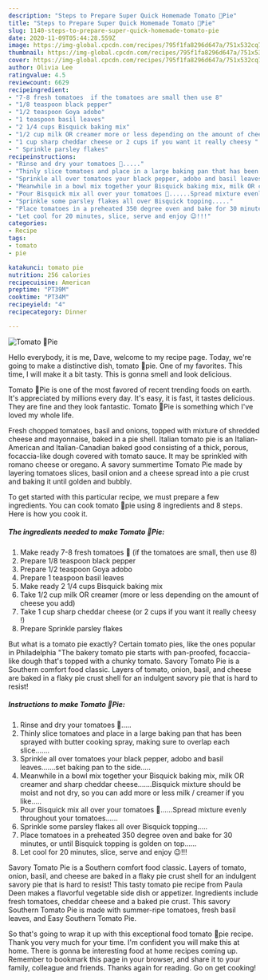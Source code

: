 ```yaml
---
description: "Steps to Prepare Super Quick Homemade Tomato 🍅Pie"
title: "Steps to Prepare Super Quick Homemade Tomato 🍅Pie"
slug: 1140-steps-to-prepare-super-quick-homemade-tomato-pie
date: 2020-11-09T05:44:28.559Z
image: https://img-global.cpcdn.com/recipes/795f1fa8296d647a/751x532cq70/tomato-🍅pie-recipe-main-photo.jpg
thumbnail: https://img-global.cpcdn.com/recipes/795f1fa8296d647a/751x532cq70/tomato-🍅pie-recipe-main-photo.jpg
cover: https://img-global.cpcdn.com/recipes/795f1fa8296d647a/751x532cq70/tomato-🍅pie-recipe-main-photo.jpg
author: Olivia Lee
ratingvalue: 4.5
reviewcount: 6629
recipeingredient:
- "7-8 fresh tomatoes  if the tomatoes are small then use 8"
- "1/8 teaspoon black pepper"
- "1/2 teaspoon Goya adobo"
- "1 teaspoon basil leaves"
- "2 1/4 cups Bisquick baking mix"
- "1/2 cup milk OR creamer more or less depending on the amount of cheese you add"
- "1 cup sharp cheddar cheese or 2 cups if you want it really cheesy "
- " Sprinkle parsley flakes"
recipeinstructions:
- "Rinse and dry your tomatoes 🍅....."
- "Thinly slice tomatoes and place in a large baking pan that has been sprayed with butter cooking spray, making sure to overlap each slice......."
- "Sprinkle all over tomatoes your black pepper, adobo and basil leaves.......set baking pan to the side....."
- "Meanwhile in a bowl mix together your Bisquick baking mix, milk OR creamer and sharp cheddar cheese.......Bisquick mixture should be moist and not dry, so you can add more or less milk / creamer if you like....."
- "Pour Bisquick mix all over your tomatoes 🍅......Spread mixture evenly throughout your tomatoes......"
- "Sprinkle some parsley flakes all over Bisquick topping....."
- "Place tomatoes in a preheated 350 degree oven and bake for 30 minutes, or until Bisquick topping is golden on top......"
- "Let cool for 20 minutes, slice, serve and enjoy 😉!!!"
categories:
- Recipe
tags:
- tomato
- pie

katakunci: tomato pie 
nutrition: 256 calories
recipecuisine: American
preptime: "PT39M"
cooktime: "PT34M"
recipeyield: "4"
recipecategory: Dinner

---
```



![Tomato 🍅Pie](https://img-global.cpcdn.com/recipes/795f1fa8296d647a/751x532cq70/tomato-🍅pie-recipe-main-photo.jpg)

Hello everybody, it is me, Dave, welcome to my recipe page. Today, we're going to make a distinctive dish, tomato 🍅pie. One of my favorites. This time, I will make it a bit tasty. This is gonna smell and look delicious.

Tomato 🍅Pie is one of the most favored of recent trending foods on earth. It's appreciated by millions every day. It's easy, it is fast, it tastes delicious. They are fine and they look fantastic. Tomato 🍅Pie is something which I've loved my whole life.

Fresh chopped tomatoes, basil and onions, topped with mixture of shredded cheese and mayonnaise, baked in a pie shell. Italian tomato pie is an Italian-American and Italian-Canadian baked good consisting of a thick, porous, focaccia-like dough covered with tomato sauce. It may be sprinkled with romano cheese or oregano. A savory summertime Tomato Pie made by layering tomatoes slices, basil onion and a cheese spread into a pie crust and baking it until golden and bubbly.


To get started with this particular recipe, we must prepare a few ingredients. You can cook tomato 🍅pie using 8 ingredients and 8 steps. Here is how you cook it.

<!--inarticleads1-->

##### The ingredients needed to make Tomato 🍅Pie:

1. Make ready 7-8 fresh tomatoes 🍅 (if the tomatoes are small, then use 8)
1. Prepare 1/8 teaspoon black pepper
1. Prepare 1/2 teaspoon Goya adobo
1. Prepare 1 teaspoon basil leaves
1. Make ready 2 1/4 cups Bisquick baking mix
1. Take 1/2 cup milk OR creamer (more or less depending on the amount of cheese you add)
1. Take 1 cup sharp cheddar cheese (or 2 cups if you want it really cheesy !)
1. Prepare  Sprinkle parsley flakes


But what is a tomato pie exactly? Certain tomato pies, like the ones popular in Philadelphia &#34;The bakery tomato pie starts with pan-proofed, focaccia-like dough that&#39;s topped with a chunky tomato. Savory Tomato Pie is a Southern comfort food classic. Layers of tomato, onion, basil, and cheese are baked in a flaky pie crust shell for an indulgent savory pie that is hard to resist! 

<!--inarticleads2-->

##### Instructions to make Tomato 🍅Pie:

1. Rinse and dry your tomatoes 🍅.....
1. Thinly slice tomatoes and place in a large baking pan that has been sprayed with butter cooking spray, making sure to overlap each slice.......
1. Sprinkle all over tomatoes your black pepper, adobo and basil leaves.......set baking pan to the side.....
1. Meanwhile in a bowl mix together your Bisquick baking mix, milk OR creamer and sharp cheddar cheese.......Bisquick mixture should be moist and not dry, so you can add more or less milk / creamer if you like.....
1. Pour Bisquick mix all over your tomatoes 🍅......Spread mixture evenly throughout your tomatoes......
1. Sprinkle some parsley flakes all over Bisquick topping.....
1. Place tomatoes in a preheated 350 degree oven and bake for 30 minutes, or until Bisquick topping is golden on top......
1. Let cool for 20 minutes, slice, serve and enjoy 😉!!!


Savory Tomato Pie is a Southern comfort food classic. Layers of tomato, onion, basil, and cheese are baked in a flaky pie crust shell for an indulgent savory pie that is hard to resist! This tasty tomato pie recipe from Paula Deen makes a flavorful vegetable side dish or appetizer. Ingredients include fresh tomatoes, cheddar cheese and a baked pie crust. This savory Southern Tomato Pie is made with summer-ripe tomatoes, fresh basil leaves, and Easy Southern Tomato Pie. 

So that's going to wrap it up with this exceptional food tomato 🍅pie recipe. Thank you very much for your time. I'm confident you will make this at home. There is gonna be interesting food at home recipes coming up. Remember to bookmark this page in your browser, and share it to your family, colleague and friends. Thanks again for reading. Go on get cooking!
